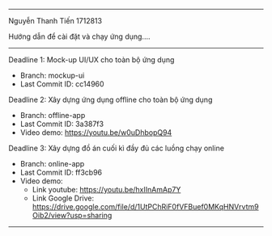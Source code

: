 ------------------------------------------------

Nguyễn Thanh Tiến
1712813

Hướng dẫn để cài đặt và chạy ứng dụng....

---------------

Deadline 1: Mock-up UI/UX cho toàn bộ ứng dụng
  - Branch: mockup-ui
  - Last Commit ID: cc14960

Deadline 2: Xây dựng ứng dụng offline cho toàn bộ ứng dụng
  - Branch: offline-app
  - Last Commit ID: 3a387f3
  - Video demo: https://youtu.be/w0uDhbopQ94

Deadline 3: Xây dựng đồ án cuối kì đầy đủ các luồng chạy online
  - Branch: online-app
  - Last Commit ID: ff3cb96
  - Video demo: 
    + Link youtube: https://youtu.be/hxIInAmAp7Y
    + Link Google Drive: https://drive.google.com/file/d/1UtPChRiF0fVFBuef0MKqHNVrvtm9Oib2/view?usp=sharing

------------------------------------------------
